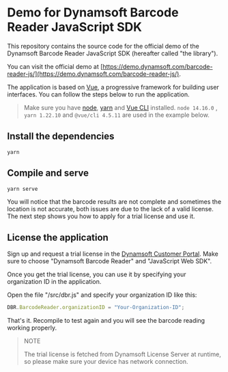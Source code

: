 # Demo for Dynamsoft Barcode Reader JavaScript SDK

This repository contains the source code for the official demo of the Dynamsoft Barcode Reader JavaScript SDK (hereafter called "the library"). 

You can visit the official demo at [https://demo.dynamsoft.com/barcode-reader-js/](https://demo.dynamsoft.com/barcode-reader-js/).

The application is based on [Vue](https://vuejs.org/), a progressive framework for building user interfaces. You can follow the steps below to run the application.

> Make sure you have [node](https://nodejs.org/), [yarn](https://yarnpkg.com/cli/install) and [Vue CLI](https://cli.vuejs.org/) installed. `node 14.16.0` , `yarn 1.22.10` and `@vue/cli 4.5.11` are used in the example below. 

## Install the dependencies

```
yarn
```

## Compile and serve

```
yarn serve
```

You will notice that the barcode results are not complete and sometimes the location is not accurate, both issues are due to the lack of a valid license. The next step shows you how to apply for a trial license and use it.

## License the application

Sign up and request a trial license in the [Dynamsoft Customer Portal](https://www.dynamsoft.com/customer/license/trialLicense). Make sure to choose "Dynamsoft Barcode Reader" and "JavaScript Web SDK".

Once you get the trial license, you can use it by specifying your organization ID in the application.

Open the file "/src/dbr.js" and specify your organization ID like this:

```javascript
DBR.BarcodeReader.organizationID = "Your-Organization-ID";
```

That's it. Recompile to test again and you will see the barcode reading working properly.

> NOTE
> 
> The trial license is fetched from Dynamsoft License Server at runtime, so please make sure your device has network connection.